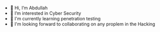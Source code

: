 - 👋 Hi, I’m Abdullah
- 👀 I’m interested in Cyber Security
- 🌱 I'm currently learning penetration testing
- 💞️ I'm looking forward to collaborating on any proplem in the Hacking
